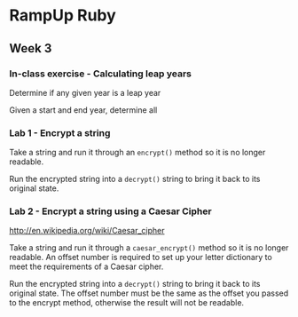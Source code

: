 # RampUp Ruby

## Week 3

### In-class exercise - Calculating leap years

Determine if any given year is a leap year

Given a start and end year, determine all 


### Lab 1 - Encrypt a string

Take a string and run it through an ```encrypt()``` method so it is no longer readable.

Run the encrypted string into a ```decrypt()``` string to bring it back to its original state.


### Lab 2 - Encrypt a string using a Caesar Cipher

http://en.wikipedia.org/wiki/Caesar_cipher

Take a string and run it through a ```caesar_encrypt()``` method so it is no longer readable.  An offset number is required to set up your letter dictionary to meet the requirements of a Caesar cipher.

Run the encrypted string into a ```decrypt()``` string to bring it back to its original state.  The offset number must be the same as the offset you passed to the encrypt method, otherwise the result will not be readable.

